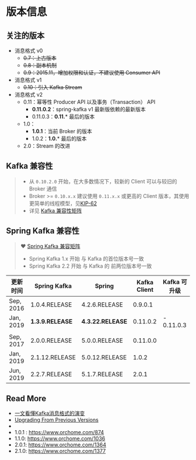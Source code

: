 # 版本信息



## 关注的版本

- 消息格式 v0 
  - ~~0.7：上古版本~~
  - ~~0.8：副本机制~~
  - ~~0.9：2015.11，增加权限和认证，不建议使用 Consumer API~~
- 消息格式 v1
  - ~~0.10：引入 Kafka Stream~~
- 消息格式 v2
  - 0.11：幂等性 Producer API 以及事务（Transaction） API
    - **0.11.0.2**：spring-kafka v1 最新版依赖的最新版本
    - 0.11.0.3：**0.11.*** 最后的版本
  - 1.0：
    - **1.0.1**：当前 Broker 的版本
    - 1.0.2：**1.0.*** 最后的版本
  - 2.0：Stream 的改进



## Kafka 兼容性

> - 从 `0.10.2.0` 开始，在大多数情况下，较新的 Client 可以与较旧的 Broker 通信
> - Broker >= `0.10.x.x`  建议使用 `0.11.x.x` 或更高的 Client 版本，其使用更简单的线程模型，见[KIP-62](https://cwiki.apache.org/confluence/display/KAFKA/KIP-62%3A+Allow+consumer+to+send+heartbeats+from+a+background+thread)
> - 详见 [Kafka 兼容性矩阵](https://cwiki.apache.org/confluence/display/KAFKA/Compatibility+Matrix)



## Spring Kafka 兼容性

> ❤ [Spring Kafka 兼容矩阵](https://spring.io/projects/spring-kafka#kafka-client-compatibility)
>
> - Spring Kafka 1.x 开始 与 Kafka 的首位版本号一致
> - Spring Kafka 2.2 开始 与 Kafka 的 前两位版本号一致

| 更新时间  | Spring Kafka      | Spring             | Kafka Client | Kafka 可升级 |
| --------- | ----------------- | ------------------ | ------------ | ------------ |
| Sep, 2016 | 1.0.4.RELEASE     | 4.2.6.RELEASE      | 0.9.0.1      |              |
| Jan, 2019 | **1.3.9.RELEASE** | **4.3.22.RELEASE** | 0.11.0.2     | - 0.11.0.3   |
|           |                   |                    |              |              |
| Sep, 2017 | 2.0.0.RELEASE     | 5.0.0.RELEASE      | 0.11.0.0     |              |
| Jan, 2019 | 2.1.12.RELEASE    | 5.0.12.RELEASE     | 1.0.2        |              |
| Jun, 2019 | 2.2.7.RELEASE     | 5.1.7.RELEASE      | 2.0.1        |              |



## Read More

- [一文看懂Kafka消息格式的演变](https://blog.csdn.net/u013256816/article/details/80300225)
- [Upgrading From Previous Versions](http://kafka.apache.org/documentation/#upgrade)
- 
- 1.0.1 : https://www.orchome.com/874
- 1.1.0: https://www.orchome.com/1036
- 2.0.1: https://www.orchome.com/1364
- 2.1.0: https://www.orchome.com/1377





